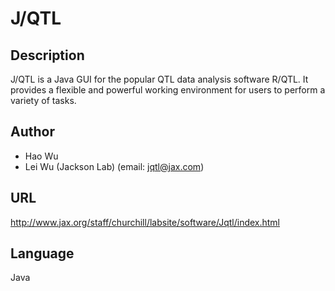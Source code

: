 # J/QTL

## Description
J/QTL is a Java GUI for the popular QTL data analysis software R/QTL. It provides a flexible and powerful working environment for users to perform a variety of tasks.

## Author
* Hao Wu
* Lei Wu (Jackson Lab) (email: jqtl@jax.com)

## URL
http://www.jax.org/staff/churchill/labsite/software/Jqtl/index.html

## Language
Java